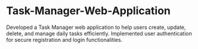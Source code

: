 # Task-Manager-Web-Application
Developed a Task Manager web application to help users create, update, delete, and manage daily tasks efficiently.  Implemented user authentication for secure registration and login functionalities.  
